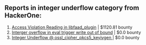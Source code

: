 ## Reports in integer underflow category from HackerOne:
1. [Access Violation Reading in libfaad_plugin](https://hackerone.com/reports/502816) | $1120.81 bounty
2. [Interger overflow in eval trigger write out of bound](https://hackerone.com/reports/272097) | $0.0 bounty
3. [Integer Underflow @ ossl_cipher_pkcs5_keyivgen ](https://hackerone.com/reports/304115) | $0.0 bounty